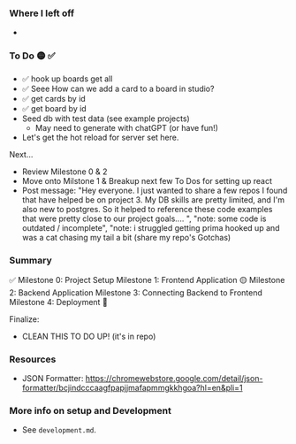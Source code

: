 ### Where I left off
- 

### To Do 🟡 ✅
- ✅ hook up boards get all 
- ✅ Seee How can we add a card to a board in studio?
- ✅ get cards by id
- ✅ get board by id
- Seed db with test data (see example projects)
  - May need to generate with chatGPT (or have fun!)
- Let's get the hot reload for server set here. 

Next...
- Review Milestone 0 & 2
- Move onto Milstone 1 & Breakup next few To Dos for setting up react
- Post message: "Hey everyone. I just wanted to share a few repos I found that have helped be on project 3. My DB skills are pretty limited, and I'm also new to postgres. So it helped to reference these code examples that were pretty close to our project goals.... ", "note: some code is outdated / incomplete", "note: i struggled getting prima hooked up and was a cat chasing my tail a bit (share my repo's Gotchas)

### Summary 
✅ Milestone 0: Project Setup
Milestone 1: Frontend Application
🟡 Milestone 2: Backend Application
Milestone 3: Connecting Backend to Frontend
Milestone 4: Deployment 🚀

Finalize:
- CLEAN THIS TO DO UP! (it's in repo)

### Resources
- JSON Formatter: https://chromewebstore.google.com/detail/json-formatter/bcjindcccaagfpapjjmafapmmgkkhgoa?hl=en&pli=1

### More info on setup and Development
- See `development.md`. 